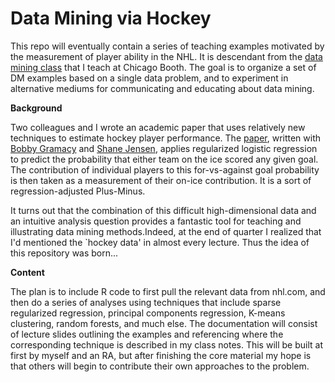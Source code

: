 Data Mining via Hockey
======

This repo will eventually contain a series of teaching examples motivated by the measurement of player ability in the NHL.  It is descendant from the <a href="http://faculty.chicagobooth.edu/matt.taddy/teaching">data mining class</a> that I teach at Chicago Booth.  The goal is to organize a set of DM examples based on a single data problem, and to experiment in alternative mediums for communicating and educating about data mining.

<strong> Background </strong>

Two colleagues and I wrote an academic paper that uses relatively new techniques to estimate hockey player performance.  The <a href="http://arxiv.org/abs/1209.5026">paper</a>, written with 
<a href="http://faculty.chicagobooth.edu/robert.gramacy">Bobby Gramacy</a> and <a href="http://www-stat.wharton.upenn.edu/~stjensen">Shane Jensen</a>, applies regularized logistic regression to predict the probability that either team on the ice scored any given goal.  The contribution of individual players to this for-vs-against goal probability is then taken as a measurement of their on-ice contribution.  It is a sort of regression-adjusted Plus-Minus.

It turns out that the combination of this difficult high-dimensional data and an intuitive analysis question provides a fantastic tool for teaching and illustrating data mining methods.Indeed, at the end of quarter I realized that I'd mentioned the `hockey data' in almost every lecture.  Thus the idea of this repository was born...

<strong> Content </strong>

The plan is to include R code to first pull the relevant data from nhl.com, and then do a series of analyses using techniques that include sparse regularized regression, principal components regression, K-means clustering, random forests, and much else.  The documentation will consist of lecture slides outlining the examples and referencing where the corresponding technique is described in my class notes.  This will be built at first by myself and an RA, but after finishing the core material my hope is that others will begin to contribute their own approaches to the problem.
